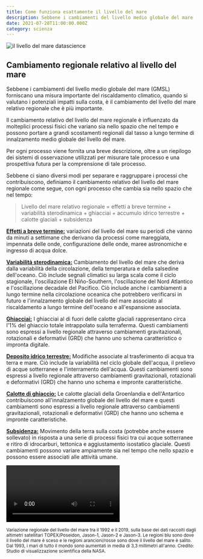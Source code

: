 ```yaml
---
title: Come funziona esattamente il livello del mare
description: Sebbene i cambiamenti del livello medio globale del mare (GMSL) forniscano una misura importante del riscaldamento climatico, quando si valutano i potenziali impatti sulla costa, è il cambiamento del livello del mare relativo regionale che è più importante. 
date: 2021-07-28T11:00:00.000Z
category: scienza
---
```


<img src="/da-cosa-e-dato-il-livello-del-mare-capire-il-suo-vero-livello.jpg" alt="il livello del mare datascience"/>
<h2>Cambiamento regionale relativo al livello del mare</h2>
Sebbene i cambiamenti del livello medio globale del mare (GMSL) forniscano una misura importante del riscaldamento climatico, quando si valutano i potenziali impatti sulla costa, è il cambiamento del livello del mare relativo regionale che è più importante. 



Il cambiamento relativo del livello del mare regionale è influenzato da molteplici processi fisici che variano sia nello spazio che nel tempo e possono portare a grandi scostamenti regionali dal tasso a lungo termine di innalzamento medio globale del livello del mare.

Per ogni processo viene fornita una breve descrizione, oltre a un riepilogo dei sistemi di osservazione utilizzati per misurare tale processo e una prospettiva futura per la comprensione di tale processo. 
 
 
Sebbene ci siano diversi modi per separare e raggruppare i processi che contribuiscono, definiamo il cambiamento relativo del livello del mare regionale come segue, con ogni processo che cambia sia nello spazio che nel tempo:


<blockquote>Livello del mare relativo regionale = effetti a breve termine + variabilità sterodinamica + ghiacciai + accumulo idrico terrestre + calotte glaciali + subsidenza </blockquote>

<a rel="canonical noopener noreferrer" href="https://sealevel.nasa.gov/understanding-sea-level/regional-sea-level/short-term-effects"><b>Effetti a breve termine:</b></a> variazioni del livello del mare su periodi che vanno da minuti a settimane che derivano da processi come mareggiata, impennata delle onde, configurazione delle onde, maree astronomiche e ingresso di acqua dolce.


<a rel="canonical noopener noreferrer" href="https://sealevel.nasa.gov/understanding-sea-level/regional-sea-level/sterodynamics"><b>Variabilità sterodinamica:</b></a> Cambiamento del livello del mare che deriva dalla variabilità della circolazione, della temperatura e della salsedine dell'oceano. Ciò include segnali climatici su larga scala come il ciclo stagionale, l'oscillazione El Niño-Southern, l'oscillazione del Nord Atlantico e l'oscillazione decadale del Pacifico. Ciò include anche i cambiamenti a lungo termine nella circolazione oceanica che potrebbero verificarsi in futuro e l'innalzamento globale del livello del mare associato al riscaldamento a lungo termine dell'oceano e all'espansione associata.


<a rel="canonical noopener noreferrer" href="https://sealevel.nasa.gov/understanding-sea-level/regional-sea-level/glaciers"><b>Ghiacciai:</b></a> I ghiacciai al di fuori delle calotte glaciali rappresentano circa l'1% del ghiaccio totale intrappolato sulla terraferma. Questi cambiamenti sono espressi a livello regionale attraverso cambiamenti gravitazionali, rotazionali e deformativi (GRD) che hanno uno schema caratteristico o impronta digitale.


<a rel="canonical noopener noreferrer" href="https://sealevel.nasa.gov/understanding-sea-level/regional-sea-level/land-water-storage"><b>Deposito idrico terrestre:</b></a> Modifiche associate al trasferimento di acqua tra terra e mare. Ciò include la variabilità nel ciclo globale dell'acqua, il prelievo di acque sotterranee e l'interramento dell'acqua. Questi cambiamenti sono espressi a livello regionale attraverso cambiamenti gravitazionali, rotazionali e deformativi (GRD) che hanno uno schema e impronte caratteristiche.


<a rel="canonical noopener noreferrer" href="https://sealevel.nasa.gov/understanding-sea-level/regional-sea-level/ice-sheets"><b>Calotte di ghiaccio:</b></a> Le calotte glaciali della Groenlandia e dell'Antartico contribuiscono all'innalzamento globale del livello del mare e questi cambiamenti sono espressi a livello regionale attraverso cambiamenti gravitazionali, rotazionali e deformativi (GRD) che hanno uno schema e impronte caratteristiche.


<a rel="canonical noopener noreferrer" href="https://sealevel.nasa.gov/understanding-sea-level/regional-sea-level/subsidence"><b>Subsidenza:</b></a>  Movimento della terra sulla costa (potrebbe anche essere sollevato) in risposta a una serie di processi fisici tra cui acque sotterranee e ritiro di idrocarburi, tettonica e aggiustamento isostatico glaciale. Questi cambiamenti possono variare ampiamente sia nel tempo che nello spazio e possono essere associati alle attività umane.

<video controls=""  alt="Variazione regionale del livello del mare tra il 1992 e il 2019, sulla base dei dati raccolti dagli altimetri satellitari TOPEX/Poseidon, Jason-1, Jason-2 e Jason-3. Le regioni blu sono dove il livello del mare è sceso e le regioni arancioni/rosse sono dove il livello del mare è salito. Dal 1993, i mari di tutto il mondo sono aumentati in media di 3,3 millimetri all'anno. Credito: Studio di visualizzazione scientifica della NASA." preload="auto" loop=""><source src="https://sealevel.nasa.gov/system/video_items/32_sshc_w_cbar_2160p30.mp4" type="video/mp4">Your browser does not support the video tag.</video>
<small><figcaption>Variazione regionale del livello del mare tra il 1992 e il 2019, sulla base dei dati raccolti dagli altimetri satellitari TOPEX/Poseidon, Jason-1, Jason-2 e Jason-3. Le regioni blu sono dove il livello del mare è sceso e le regioni arancioni/rosse sono dove il livello del mare è salito. Dal 1993, i mari di tutto il mondo sono aumentati in media di 3,3 millimetri all'anno. Credito: Studio di visualizzazione scientifica della NASA.</figcaption></small>

